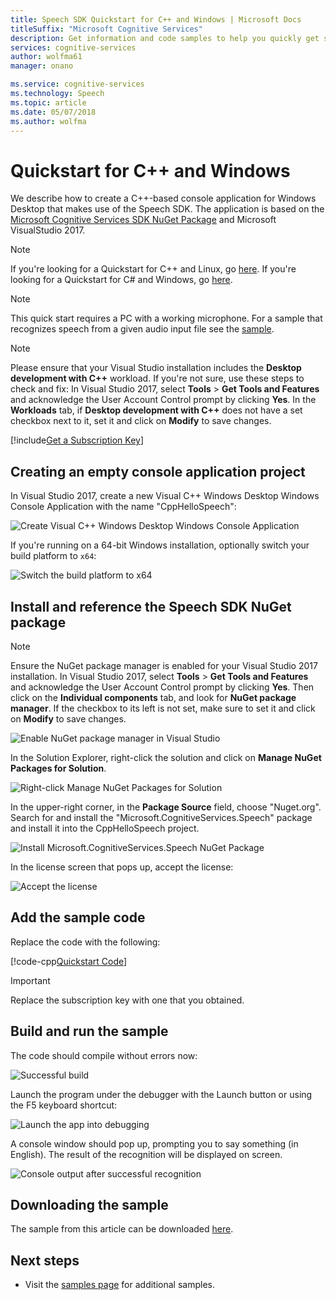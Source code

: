 ```yaml
---
title: Speech SDK Quickstart for C++ and Windows | Microsoft Docs
titleSuffix: "Microsoft Cognitive Services"
description: Get information and code samples to help you quickly get started using the Speech SDK with Windows and C++ in Cognitive Services.
services: cognitive-services
author: wolfma61
manager: onano

ms.service: cognitive-services
ms.technology: Speech
ms.topic: article
ms.date: 05/07/2018
ms.author: wolfma
---
```


# Quickstart for C++ and Windows

We describe how to create a C++-based console application for Windows Desktop that makes use of the Speech SDK.
The application is based on the [Microsoft Cognitive Services SDK NuGet Package](https://www.nuget.org/packages/Microsoft.CognitiveServices.Speech) and Microsoft VisualStudio 2017.

> [!NOTE]
> If you're looking for a Quickstart for C++ and Linux, go [here](cpp-linux.md).
> If you're looking for a Quickstart for C# and Windows, go [here](quickstart-csharp-windows.md).

> [!NOTE]
> This quick start requires a PC with a working microphone.
> For a sample that recognizes speech from a given audio input file see the [sample](speech-to-text-sample.md#speech-recognition-from-a-file).

> [!NOTE]
> Please ensure that your Visual Studio installation includes the **Desktop development with C++** workload.
> If you're not sure, use these steps to check and fix:
> In Visual Studio 2017, select **Tools** \> **Get Tools and Features** and acknowledge the User Account Control prompt by clicking **Yes**.
> In the **Workloads** tab, if **Desktop development with C++** does not have a set checkbox next to it, set it and click on **Modify** to save changes.

[!include[Get a Subscription Key](includes/get-subscription-key.md)]

## Creating an empty console application project

In Visual Studio 2017, create a new Visual C++ Windows Desktop Windows Console Application with the name "CppHelloSpeech":

![Create Visual C++ Windows Desktop Windows Console Application](media/sdk/speechsdk-05-vs-cpp-new-console-app.png)

If you're running on a 64-bit Windows installation, optionally switch your build platform to `x64`:

![Switch the build platform to x64](media/sdk/speechsdk-07-vs-cpp-switch-to-x64.png)

## Install and reference the Speech SDK NuGet package

> [!NOTE]
> Ensure the NuGet package manager is enabled for your Visual Studio 2017 installation.
> In Visual Studio 2017, select **Tools** \> **Get Tools and Features** and
> acknowledge the User Account Control prompt by clicking **Yes**. Then click on
> the **Individual components** tab, and look for **NuGet package manager**.
> If the checkbox to its left is not set, make sure to set it and click on **Modify** to save changes.
>
> ![Enable NuGet package manager in Visual Studio ](media/sdk/speechsdk-05-vs-enable-nuget-package-manager.png)

In the Solution Explorer, right-click the solution and click on **Manage NuGet Packages for Solution**.

![Right-click Manage NuGet Packages for Solution](media/sdk/speechsdk-09-vs-cpp-manage-nuget-packages.png)

In the upper-right corner, in the **Package Source** field, choose "Nuget.org".
Search for and install the "Microsoft.CognitiveServices.Speech" package and install it into the CppHelloSpeech project.

![Install Microsoft.CognitiveServices.Speech NuGet Package](media/sdk/speechsdk-11-vs-cpp-manage-nuget-install.png)

In the license screen that pops up, accept the license:

![Accept the license](media/sdk/speechsdk-12-vs-cpp-manage-nuget-license.png)

## Add the sample code

Replace the code with the following:

[!code-cpp[Quickstart Code](~/samples-cognitive-services-speech-sdk/Windows/quickstart-cpp/CppHelloSpeech.cpp#code)]

> [!IMPORTANT]
> Replace the subscription key with one that you obtained.

## Build and run the sample

The code should compile without errors now:

![Successful build](media/sdk/speechsdk-16-vs-cpp-build.png)

Launch the program under the debugger with the Launch button or using the F5 keyboard shortcut:

![Launch the app into debugging](media/sdk/speechsdk-17-vs-cpp-f5.png)

A console window should pop up, prompting you to say something (in English).
The result of the recognition will be displayed on screen.

![Console output after successful recognition](media/sdk/speechsdk-18-vs-cpp-console-output-release.png)

## Downloading the sample

The sample from this article can be downloaded [here](https://aka.ms/csspeech/winsample).

## Next steps

* Visit the [samples page](samples.md) for additional samples.
